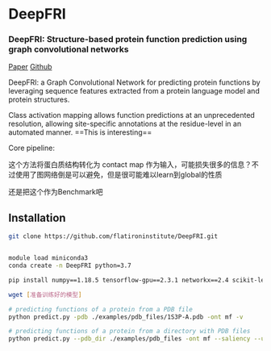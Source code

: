 # DeepFRI

### DeepFRI: Structure-based protein function prediction using graph convolutional networks

[Paper](https://www.nature.com/articles/s41467-021-23303-9#Sec1) [Github](https://github.com/flatironinstitute/DeepFRI)

DeepFRI: a Graph Convolutional Network for predicting protein functions by leveraging sequence features extracted from a protein language model and protein structures. 

Class activation mapping allows function predictions at an unprecedented resolution, allowing site-specific annotations at the residue-level in an automated manner. ==This is interesting==

Core pipeline:

这个方法将蛋白质结构转化为 contact map 作为输入，可能损失很多的信息？不过使用了图网络倒是可以避免，但是很可能难以learn到global的性质

还是把这个作为Benchmark吧



## Installation

```bash
git clone https://github.com/flatironinstitute/DeepFRI.git


module load miniconda3
conda create -n DeepFRI python=3.7

pip install numpy==1.18.5 tensorflow-gpu==2.3.1 networkx==2.4 scikit-learn==0.23.1 biopython==1.76

wget [准备训练好的模型]


```





```bash
# predicting functions of a protein from a PDB file
python predict.py -pdb ./examples/pdb_files/1S3P-A.pdb -ont mf -v

# predicting functions of a protein from a directory with PDB files
python predict.py --pdb_dir ./examples/pdb_files -ont mf --saliency --use_backprop

```

